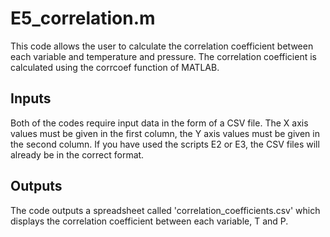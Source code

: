# E5_correlation.m
This code allows the user to calculate the correlation coefficient between each variable and temperature and pressure.
The correlation coefficient is calculated using the corrcoef function of MATLAB.

## Inputs
Both of the codes require input data in the form of a CSV file. The X axis values must be given in the first column, the Y axis values must be given in the second column. If you have used the scripts E2 or E3, the CSV files will already be in the correct format. 

## Outputs
The code outputs a spreadsheet called 'correlation_coefficients.csv' which displays the correlation coefficient between each variable, T and P.